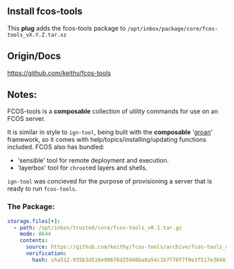 ## Install fcos-tools

This **plug** adds the fcos-tools package to `/opt/inbox/package/core/fcos-tools_vX.Y.Z.tar.xz`

## Origin/Docs

https://github.com/keithy/fcos-tools

## Notes:

FCOS-tools is a **composable** collection of utility commands for use on an FCOS server.

It is similar in style to `ign-tool`, being built with the **composable** '[groan](https://github.com/keithy/groan)' framework, so it comes with help/topics/installing/updating functions included. FCOS also has bundled:

- 'sensible' tool for remote deployment and execution.
- 'layerbox' tool for `chroot`ed layers and shells.

`ign-tool` was concieved for the purpose of provisioning a server that is ready to run `fcos-tools`.

### The Package:
```yaml
storage.files[+]:
  - path: /opt/inbox/trusted/core/fcos-tools_v0.1.tar.gz
    mode: 0644
    contents:
      source: https://github.com/keithy/fcos-tools/archive/fcos-tools_v0.1-fedora31-x86_64.tar.gz
      verification:
        hash: sha512-935b3d516e996f6d25948ba8a54c1b7f70f7f0e3f517e36481fdf0196c2c5cfc2841f86e891f3df9517746b7fb605db47cdded1b8ff78d9482ddaa621db43a34

```